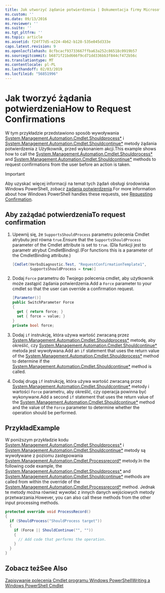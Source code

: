 ```yaml
---
title: Jak utworzyć żądanie potwierdzenia | Dokumentacja firmy Microsoft
ms.custom: ''
ms.date: 09/13/2016
ms.reviewer: ''
ms.suite: ''
ms.tgt_pltfrm: ''
ms.topic: article
ms.assetid: f24f77d5-e224-4b62-b128-535e045d333e
caps.latest.revision: 9
ms.openlocfilehash: 8cfbcacf93733667ffba63a252c86518c0919b57
ms.sourcegitcommit: b6871f21bd666f9cd71dd336bb3f844cf472b56c
ms.translationtype: MT
ms.contentlocale: pl-PL
ms.lasthandoff: 02/03/2019
ms.locfileid: "56851996"
---
```

# <a name="how-to-request-confirmations"></a><span data-ttu-id="475ee-102">Jak tworzyć żądania potwierdzenia</span><span class="sxs-lookup"><span data-stu-id="475ee-102">How to Request Confirmations</span></span>

<span data-ttu-id="475ee-103">W tym przykładzie przedstawiono sposób wywoływania [System.Management.Automation.Cmdlet.Shouldprocess\*](/dotnet/api/System.Management.Automation.Cmdlet.ShouldProcess) i [System.Management.Automation.Cmdlet.Shouldcontinue\*](/dotnet/api/System.Management.Automation.Cmdlet.ShouldContinue) metody żądania potwierdzenia z Użytkownik, przed wykonaniem akcji.</span><span class="sxs-lookup"><span data-stu-id="475ee-103">This example shows how to call the [System.Management.Automation.Cmdlet.Shouldprocess\*](/dotnet/api/System.Management.Automation.Cmdlet.ShouldProcess) and [System.Management.Automation.Cmdlet.Shouldcontinue\*](/dotnet/api/System.Management.Automation.Cmdlet.ShouldContinue) methods to request confirmations from the user before an action is taken.</span></span>

> [!IMPORTANT]
> <span data-ttu-id="475ee-104">Aby uzyskać więcej informacji na temat tych żądań obsługi środowiska Windows PowerShell, zobacz [żądania potwierdzenia](./requesting-confirmation-from-cmdlets.md).</span><span class="sxs-lookup"><span data-stu-id="475ee-104">For more information about how Windows PowerShell handles these requests, see [Requesting Confirmation](./requesting-confirmation-from-cmdlets.md).</span></span>

## <a name="to-request-confirmation"></a><span data-ttu-id="475ee-105">Aby zażądać potwierdzenia</span><span class="sxs-lookup"><span data-stu-id="475ee-105">To request confirmation</span></span>

1. <span data-ttu-id="475ee-106">Upewnij się, że `SupportsShouldProcess` parametru polecenia Cmdlet atrybutu jest równa `true`.</span><span class="sxs-lookup"><span data-stu-id="475ee-106">Ensure that the `SupportsShouldProcess` parameter of the Cmdlet attribute is set to `true`.</span></span> <span data-ttu-id="475ee-107">(Dla funkcji jest to parametr atrybut CmdletBinding).</span><span class="sxs-lookup"><span data-stu-id="475ee-107">(For functions this is a parameter of the CmdletBinding attribute.)</span></span>

    ```csharp
    [Cmdlet(VerbsDiagnostic.Test, "RequestConfirmationTemplate1",
            SupportsShouldProcess = true)]
    ```

2. <span data-ttu-id="475ee-108">Dodaj `Force` parametru do Twojego polecenia cmdlet, aby użytkownik może zastąpić żądania potwierdzenia.</span><span class="sxs-lookup"><span data-stu-id="475ee-108">Add a `Force` parameter to your cmdlet so that the user can override a confirmation request.</span></span>

    ```csharp
    [Parameter()]
    public SwitchParameter Force
    {
      get { return force; }
      set { force = value; }
    }
    private bool force;
    ```

3. <span data-ttu-id="475ee-109">Dodaj `if` instrukcję, która używa wartość zwracaną przez [System.Management.Automation.Cmdlet.Shouldprocess\*](/dotnet/api/System.Management.Automation.Cmdlet.ShouldProcess) metodę, aby określić, czy [System.Management.Automation.Cmdlet.Shouldcontinue\*](/dotnet/api/System.Management.Automation.Cmdlet.ShouldContinue) metoda jest wywoływana.</span><span class="sxs-lookup"><span data-stu-id="475ee-109">Add an `if` statement that uses the return value of the [System.Management.Automation.Cmdlet.Shouldprocess\*](/dotnet/api/System.Management.Automation.Cmdlet.ShouldProcess) method to determine if the [System.Management.Automation.Cmdlet.Shouldcontinue\*](/dotnet/api/System.Management.Automation.Cmdlet.ShouldContinue) method is called.</span></span>

4. <span data-ttu-id="475ee-110">Dodaj drugą `if` instrukcję, która używa wartość zwracaną przez [System.Management.Automation.Cmdlet.Shouldcontinue\*](/dotnet/api/System.Management.Automation.Cmdlet.ShouldContinue) metody i wartości `Force` parametru, aby określić, czy operacja powinna być wykonywane.</span><span class="sxs-lookup"><span data-stu-id="475ee-110">Add a second `if` statement that uses the return value of the [System.Management.Automation.Cmdlet.Shouldcontinue\*](/dotnet/api/System.Management.Automation.Cmdlet.ShouldContinue) method and the value of the `Force` parameter to determine whether the operation should be performed.</span></span>

## <a name="example"></a><span data-ttu-id="475ee-111">Przykład</span><span class="sxs-lookup"><span data-stu-id="475ee-111">Example</span></span>

<span data-ttu-id="475ee-112">W poniższym przykładzie kodu [System.Management.Automation.Cmdlet.Shouldprocess\*](/dotnet/api/System.Management.Automation.Cmdlet.ShouldProcess) i [System.Management.Automation.Cmdlet.Shouldcontinue\*](/dotnet/api/System.Management.Automation.Cmdlet.ShouldContinue) metody są wywoływane z poziomu zastępowania [System.Management.Automation.Cmdlet.Processrecord\*](/dotnet/api/System.Management.Automation.Cmdlet.ProcessRecord) metody.</span><span class="sxs-lookup"><span data-stu-id="475ee-112">In the following code example, the [System.Management.Automation.Cmdlet.Shouldprocess\*](/dotnet/api/System.Management.Automation.Cmdlet.ShouldProcess) and [System.Management.Automation.Cmdlet.Shouldcontinue\*](/dotnet/api/System.Management.Automation.Cmdlet.ShouldContinue) methods are called from within the override of the [System.Management.Automation.Cmdlet.Processrecord\*](/dotnet/api/System.Management.Automation.Cmdlet.ProcessRecord) method.</span></span> <span data-ttu-id="475ee-113">Jednak te metody można również wywołać z innych danych wejściowych metody przetwarzania.</span><span class="sxs-lookup"><span data-stu-id="475ee-113">However, you can also call these methods from the other input processing methods.</span></span>

```csharp
protected override void ProcessRecord()
{
  if (ShouldProcess("ShouldProcess target"))
  {
    if (Force || ShouldContinue("", ""))
    {
      // Add code that performs the operation.
    }
  }
}
```

## <a name="see-also"></a><span data-ttu-id="475ee-114">Zobacz też</span><span class="sxs-lookup"><span data-stu-id="475ee-114">See Also</span></span>

[<span data-ttu-id="475ee-115">Zapisywanie polecenia Cmdlet programu Windows PowerShell</span><span class="sxs-lookup"><span data-stu-id="475ee-115">Writing a Windows PowerShell Cmdlet</span></span>](./writing-a-windows-powershell-cmdlet.md)
